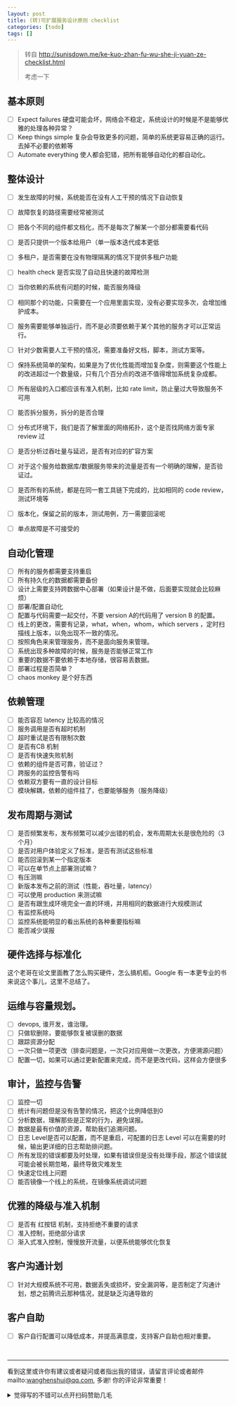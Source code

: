 ```yaml
---
layout: post
title: (转)可扩展服务设计原则 checklist
categories: [todo]
tags: []
---
```




> 转自 http://sunisdown.me/ke-kuo-zhan-fu-wu-she-ji-yuan-ze-checklist.html
>
> 考虑一下

## 基本原则

- [ ] Expect failures 硬盘可能会坏，网络会不稳定，系统设计的时候是不是能够优雅的处理各种异常？
- [ ] Keep things simple 复杂会导致更多的问题，简单的系统更容易正确的运行。去掉不必要的依赖等
- [ ] Automate everything 使人都会犯错，把所有能够自动化的都自动化。

## 整体设计

- [ ] 发生故障的时候，系统能否在没有人工干预的情况下自动恢复

- [ ] 故障恢复的路径需要经常被测试
- [ ] 把各个不同的组件都文档化，而不是每次了解某一个部分都需要看代码
- [ ] 是否只提供一个版本给用户（单一版本迭代成本更低
- [ ] 多租户，是否需要在没有物理隔离的情况下提供多租户功能
- [ ] health check 是否实现了自动且快速的故障检测
- [ ] 当你依赖的系统有问题的时候，能否服务降级
- [ ] 相同那个的功能，只需要在一个应用里面实现，没有必要实现多次，会增加维护成本。
- [ ] 服务需要能够单独运行，而不是必须要依赖于某个其他的服务才可以正常运行。
- [ ] 针对少数需要人工干预的情况，需要准备好文档，脚本，测试方案等。
- [ ] 保持系统简单的架构，如果是为了优化性能而增加复杂度，则需要这个性能上的改进超过一个数量级，只有几个百分点的改进不值得增加系统复杂成都。
- [ ] 所有层级的入口都应该有准入机制，比如 rate limit，防止量过大导致服务不可用
- [ ] 能否拆分服务，拆分的是否合理
- [ ] 分布式环境下，我们是否了解里面的网络拓扑，这个是否找网络方面专家 review 过
- [ ] 是否分析过吞吐量与延迟，是否有对应的扩容方案
- [ ] 对于这个服务给数据库/数据服务带来的流量是否有一个明确的理解，是否验证过。
- [ ] 是否所有的系统，都是在同一套工具链下完成的，比如相同的 code review，测试环境等
- [ ] 版本化，保留之前的版本，测试用例，万一需要回滚呢
- [ ] 单点故障是不可接受的

## 自动化管理

- [ ] 所有的服务都需要支持重启
- [ ] 所有持久化的数据都需要备份
- [ ] 设计上需要支持跨数据中心部署（如果设计是不做，后面要实现就会比较麻烦）
- [ ] 部署/配置自动化
- [ ] 配置与代码需要一起交付，不要 version A的代码用了 version B 的配置。
- [ ] 线上的更改，需要有记录，what，when，whom，which servers ，定时扫描线上版本，以免出现不一致的情况。
- [ ] 按照角色来来管理服务，而不是面向服务来管理。
- [ ] 系统出现多种故障的时候，服务是否能够正常工作
- [ ] 重要的数据不要依赖于本地存储，很容易丢数据。
- [ ] 部署过程是否简单？
- [ ] chaos monkey 是个好东西

## 依赖管理

- [ ] 能否容忍 latency 比较高的情况
- [ ] 服务调用是否有超时机制
- [ ] 超时重试是否有限制次数
- [ ] 是否有CB 机制
- [ ] 是否有快速失败机制
- [ ] 依赖的组件是否可靠，验证过？
- [ ] 跨服务的监控告警有吗
- [ ] 依赖双方要有一直的设计目标
- [ ] 模块解耦，依赖的组件挂了，也要能够服务（服务降级）

## 发布周期与测试

- [ ] 是否频繁发布，发布频繁可以减少出错的机会，发布周期太长是很危险的（3个月）
- [ ] 是否对用户体验定义了标准，是否有测试这些标准
- [ ] 能否回滚到某一个指定版本
- [ ] 可以在单节点上部署测试嘛？
- [ ] 有压测嘛
- [ ] 新版本发布之前的测试（性能，吞吐量，latency）
- [ ] 可以使用 production 来测试嘛
- [ ] 是否有跟生成环境完全一直的环境，并用相同的数据进行大规模测试
- [ ] 有监控系统吗
- [ ] 监控系统能明显的看出系统的各种重要指标嘛
- [ ] 能否减少误报

## 硬件选择与标准化

这个老哥在论文里面教了怎么购买硬件，怎么搞机柜。Google 有一本更专业的书来说这个事儿，这里不总结了。

## 运维与容量规划。

- [ ] devops, 谁开发，谁治理。
- [ ] 只做软删除，要能够恢复被误删的数据
- [ ] 跟踪资源分配
- [ ] 一次只做一项更改（排查问题是，一次只对应用做一次更改，方便溯源问题）
- [ ] 配置一切，如果可以通过更新配置来完成，而不是更改代码，这样会方便很多

## 审计，监控与告警

- [ ] 监控一切
- [ ] 统计有问题但是没有告警的情况，把这个比例降低到0
- [ ] 分析数据，理解那些是正常的行为，避免误报。
- [ ] 数据是最有价值的资源，帮助我们追溯问题。
- [ ] 日志 Level是否可以配置，而不是重启，可配置的日志 Level 可以在需要的时候，输出更详细的日志帮助排问题。
- [ ] 所有发现的错误都要及时处理，如果有错误但是没有处理手段，那这个错误就可能会被长期忽略，最终导致灾难发生
- [ ] 快速定位线上问题
- [ ] 能否镜像一个线上的系统，在镜像系统调试问题

## 优雅的降级与准入机制

- [ ] 是否有 红按钮 机制，支持拒绝不重要的请求
- [ ] 准入控制，拒绝部分请求
- [ ] 渐入式准入控制，慢慢放开流量，以便系统能够优化恢复

## 客户沟通计划

- [ ] 针对大规模系统不可用，数据丢失或损坏，安全漏洞等，是否制定了沟通计划，想之前腾讯云那种情况，就是缺乏沟通导致的

## 客户自助

- [ ] 客户自行配置可以降低成本，并提高满意度，支持客户自助也相对重要。

​                

---

看到这里或许你有建议或者疑问或者指出我的错误，请留言评论或者邮件mailto:wanghenshui@qq.com, 多谢!  你的评论非常重要！

<details>
<summary>觉得写的不错可以点开扫码赞助几毛</summary>
<img src="https://wanghenshui.github.io/assets/wepay.png" alt="微信转账">
</details>